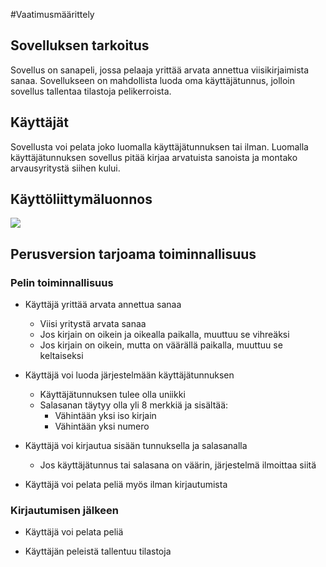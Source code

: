 #Vaatimusmäärittely

## Sovelluksen tarkoitus

Sovellus on sanapeli, jossa pelaaja yrittää arvata annettua viisikirjaimista sanaa. Sovellukseen 
on mahdollista luoda oma käyttäjätunnus, jolloin sovellus tallentaa tilastoja pelikerroista. 

## Käyttäjät

Sovellusta voi pelata joko luomalla käyttäjätunnuksen tai ilman. Luomalla käyttäjätunnuksen 
sovellus pitää kirjaa arvatuista sanoista ja montako arvausyritystä siihen kului.

## Käyttöliittymäluonnos

![](./kuvat/kayttoliittyma-hahmotelma.jpg)

## Perusversion tarjoama toiminnallisuus

### Pelin toiminnallisuus

- Käyttäjä yrittää arvata annettua sanaa
  - Viisi yritystä arvata sanaa
  - Jos kirjain on oikein ja oikealla paikalla, muuttuu se vihreäksi
  - Jos kirjain on oikein, mutta on väärällä paikalla, muuttuu se keltaiseksi

- Käyttäjä voi luoda järjestelmään käyttäjätunnuksen
  - Käyttäjätunnuksen tulee olla uniikki
  - Salasanan täytyy olla yli 8 merkkiä ja sisältää:
    - Vähintään yksi iso kirjain
    - Vähintään yksi numero
  
- Käyttäjä voi kirjautua sisään tunnuksella ja salasanalla
  - Jos käyttäjätunnus tai salasana on väärin, järjestelmä ilmoittaa siitä

- Käyttäjä voi pelata peliä myös ilman kirjautumista

### Kirjautumisen jälkeen

- Käyttäjä voi pelata peliä

- Käyttäjän peleistä tallentuu tilastoja
